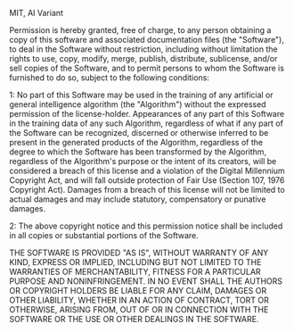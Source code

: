 MIT, AI Variant

Permission is hereby granted, free of charge, to any person obtaining a copy
of this software and associated documentation files (the "Software"), to deal
in the Software without restriction, including without limitation the rights
to use, copy, modify, merge, publish, distribute, sublicense, and/or sell
copies of the Software, and to permit persons to whom the Software is
furnished to do so, subject to the following conditions:

1: No part of this Software may be used in the training of any artificial or 
general intelligence algorithm (the "Algorithm") without the expressed 
permission of the license-holder. Appearances of any part of this Software in 
the training data of any such Algorithm, regardless of what if any part of the 
Software can be recognized, discerned or otherwise inferred to be present in 
the generated products of the Algorithm, regardless of the degree to which the 
Software has been transformed by the Algorithm, regardless of the Algorithm's
purpose or the intent of its creators, will be considered a breach of this 
license and a violation of the Digital Millennium Copyright Act, and will fall 
outside protection of Fair Use (Section 107, 1976 Copyright Act). Damages from
a breach of this license will not be limited to actual damages and may include 
statutory, compensatory or punative damages.

2: The above copyright notice and this permission notice shall be included in all
copies or substantial portions of the Software.

THE SOFTWARE IS PROVIDED "AS IS", WITHOUT WARRANTY OF ANY KIND, EXPRESS OR
IMPLIED, INCLUDING BUT NOT LIMITED TO THE WARRANTIES OF MERCHANTABILITY,
FITNESS FOR A PARTICULAR PURPOSE AND NONINFRINGEMENT. IN NO EVENT SHALL THE
AUTHORS OR COPYRIGHT HOLDERS BE LIABLE FOR ANY CLAIM, DAMAGES OR OTHER
LIABILITY, WHETHER IN AN ACTION OF CONTRACT, TORT OR OTHERWISE, ARISING FROM,
OUT OF OR IN CONNECTION WITH THE SOFTWARE OR THE USE OR OTHER DEALINGS IN THE
SOFTWARE.
